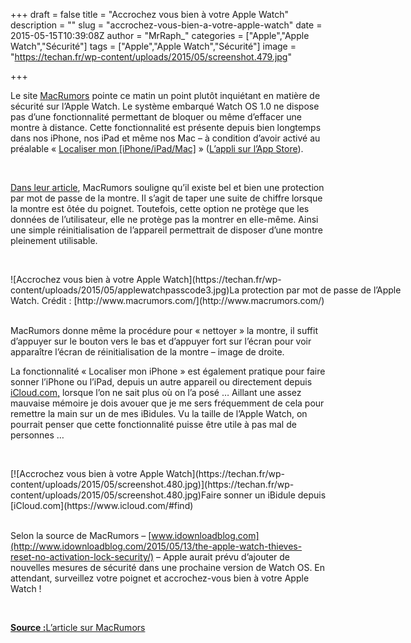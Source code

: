 +++
draft = false
title = "Accrochez vous bien à votre Apple Watch"
description = ""
slug = "accrochez-vous-bien-a-votre-apple-watch"
date = 2015-05-15T10:39:08Z
author = "MrRaph_"
categories = ["Apple","Apple Watch","Sécurité"]
tags = ["Apple","Apple Watch","Sécurité"]
image = "https://techan.fr/wp-content/uploads/2015/05/screenshot.479.jpg"

+++


Le site [MacRumors](http://www.macrumors.com) pointe ce matin un point plutôt inquiétant en matière de sécurité sur l’Apple Watch. Le système embarqué Watch OS 1.0 ne dispose pas d’une fonctionnalité permettant de bloquer ou même d’effacer une montre à distance. Cette fonctionnalité est présente depuis bien longtemps dans nos iPhone, nos iPad et même nos Mac – à condition d’avoir activé au préalable « [Localiser mon [iPhone/iPad/Mac]](https://www.apple.com/fr/icloud/find-my-iphone.html) » ([L’appli sur l’App Store](https://itunes.apple.com/fr/app/localiser-mon-iphone/id376101648?mt=8)).

 

[Dans leur article](http://www.macrumors.com/2015/05/13/apple-watch-no-activation-lock/), MacRumors souligne qu’il existe bel et bien une protection par mot de passe de la montre. Il s’agit de taper une suite de chiffre lorsque la montre est ôtée du poignet. Toutefois, cette option ne protège que les données de l’utilisateur, elle ne protège pas la montrer en elle-même. Ainsi une simple réinitialisation de l’appareil permettrait de disposer d’une montre pleinement utilisable.

 

<div class="wp-caption aligncenter" style="width: 664px">![Accrochez vous bien à votre Apple Watch](https://techan.fr/wp-content/uploads/2015/05/applewatchpasscode3.jpg)La protection par mot de passe de l’Apple Watch.  
 Crédit : [http://www.macrumors.com/](http://www.macrumors.com/)

</div> 

MacRumors donne même la procédure pour « nettoyer » la montre, il suffit d’appuyer sur le bouton vers le bas et d’appuyer fort sur l’écran pour voir apparaître l’écran de réinitialisation de la montre – image de droite.

La fonctionnalité « Localiser mon iPhone » est également pratique pour faire sonner l’iPhone ou l’iPad, depuis un autre appareil ou directement depuis [iCloud.com,](https://www.icloud.com/) lorsque l’on ne sait plus où on l’a posé … Aillant une assez mauvaise mémoire je dois avouer que je me sers fréquemment de cela pour remettre la main sur un de mes iBidules. Vu la taille de l’Apple Watch, on pourrait penser que cette fonctionnalité puisse être utile à pas mal de personnes …

 

<div class="wp-caption aligncenter" id="attachment_1396" style="width: 550px">[![Accrochez vous bien à votre Apple Watch](https://techan.fr/wp-content/uploads/2015/05/screenshot.480.jpg)](https://techan.fr/wp-content/uploads/2015/05/screenshot.480.jpg)Faire sonner un iBidule depuis [iCloud.com](https://www.icloud.com/#find)

</div> 

Selon la source de MacRumors – [www.idownloadblog.com](http://www.idownloadblog.com/2015/05/13/the-apple-watch-thieves-reset-no-activation-lock-security/) – Apple aurait prévu d’ajouter de nouvelles mesures de sécurité dans une prochaine version de Watch OS. En attendant, surveillez votre poignet et accrochez-vous bien à votre Apple Watch !

 

**<span style="text-decoration: underline;">Source :</span>**[L’article sur MacRumors](http://www.macrumors.com/2015/05/13/apple-watch-no-activation-lock/)


